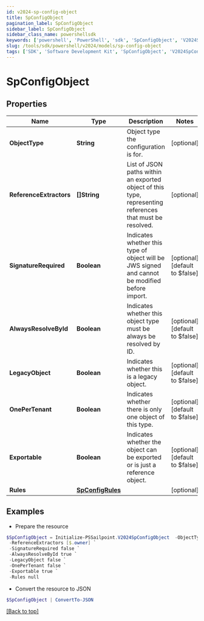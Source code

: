 ```yaml
---
id: v2024-sp-config-object
title: SpConfigObject
pagination_label: SpConfigObject
sidebar_label: SpConfigObject
sidebar_class_name: powershellsdk
keywords: ['powershell', 'PowerShell', 'sdk', 'SpConfigObject', 'V2024SpConfigObject'] 
slug: /tools/sdk/powershell/v2024/models/sp-config-object
tags: ['SDK', 'Software Development Kit', 'SpConfigObject', 'V2024SpConfigObject']
---
```



# SpConfigObject

## Properties

Name | Type | Description | Notes
------------ | ------------- | ------------- | -------------
**ObjectType** | **String** | Object type the configuration is for. | [optional] 
**ReferenceExtractors** | **[]String** | List of JSON paths within an exported object of this type, representing references that must be resolved. | [optional] 
**SignatureRequired** | **Boolean** | Indicates whether this type of object will be JWS signed and cannot be modified before import. | [optional] [default to $false]
**AlwaysResolveById** | **Boolean** | Indicates whether this object type must be always be resolved by ID. | [optional] [default to $false]
**LegacyObject** | **Boolean** | Indicates whether this is a legacy object. | [optional] [default to $false]
**OnePerTenant** | **Boolean** | Indicates whether there is only one object of this type. | [optional] [default to $false]
**Exportable** | **Boolean** | Indicates whether the object can be exported or is just a reference object. | [optional] [default to $false]
**Rules** | [**SpConfigRules**](sp-config-rules) |  | [optional] 

## Examples

- Prepare the resource
```powershell
$SpConfigObject = Initialize-PSSailpoint.V2024SpConfigObject  -ObjectType TRIGGER_SUBSCRIPTION `
 -ReferenceExtractors [$.owner] `
 -SignatureRequired false `
 -AlwaysResolveById true `
 -LegacyObject false `
 -OnePerTenant false `
 -Exportable true `
 -Rules null
```

- Convert the resource to JSON
```powershell
$SpConfigObject | ConvertTo-JSON
```


[[Back to top]](#) 

